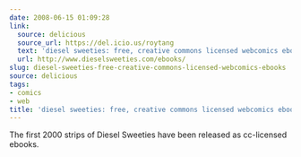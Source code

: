 ```yaml
---
date: 2008-06-15 01:09:28
link:
  source: delicious
  source_url: https://del.icio.us/roytang
  text: 'diesel sweeties: free, creative commons licensed webcomics ebooks'
  url: http://www.dieselsweeties.com/ebooks/
slug: diesel-sweeties-free-creative-commons-licensed-webcomics-ebooks
source: delicious
tags:
- comics
- web
title: 'diesel sweeties: free, creative commons licensed webcomics ebooks'
---
```


The first 2000 strips of Diesel Sweeties have been released as cc-licensed ebooks.